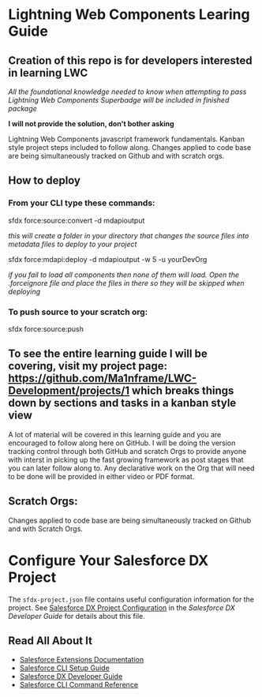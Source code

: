 # Lightning Web Components Learing Guide

## Creation of this repo is for developers interested in learning LWC

_All the foundational knowledge needed to know when attempting to pass Lightning Web Components Superbadge will be included in finished package_

**I will not provide the solution, don't bother asking**

Lightning Web Components javascript framework fundamentals. Kanban style project steps included to follow along.
Changes applied to code base are being simultaneously tracked on Github and with scratch orgs.

## How to deploy

### From your CLI type these commands:

sfdx force:source:convert -d mdapioutput

_this will create a folder in your directory that changes the source files into metadata files to deploy to your project_

sfdx force:mdapi:deploy -d mdapioutput -w 5 -u yourDevOrg

_if you fail to load all components then none of them will load. Open the .forceignore file and place the files in there so they will be skipped when deploying_

### To push source to your scratch org:

sfdx force:source:push

## To see the entire learning guide I will be covering, visit my project page: https://github.com/Ma1nframe/LWC-Development/projects/1 which breaks things down by sections and tasks in a kanban style view

A lot of material will be covered in this learning guide and you are encouraged to follow along here on GitHub. I will be doing the version tracking control through both GitHub and scratch Orgs to provide anyone with interst in picking up the fast growing framework as post stages that you can later follow along to. Any declarative work on the Org that will need to be done will be provided in either video or PDF format.

## Scratch Orgs:

Changes applied to code base are being simultaneously tracked on Github and with Scratch Orgs.

# Configure Your Salesforce DX Project

The `sfdx-project.json` file contains useful configuration information for the project. See [Salesforce DX Project Configuration](https://developer.salesforce.com/docs/atlas.en-us.sfdx_dev.meta/sfdx_dev/sfdx_dev_ws_config.htm) in the _Salesforce DX Developer Guide_ for details about this file.

## Read All About It

- [Salesforce Extensions Documentation](https://developer.salesforce.com/tools/vscode/)
- [Salesforce CLI Setup Guide](https://developer.salesforce.com/docs/atlas.en-us.sfdx_setup.meta/sfdx_setup/sfdx_setup_intro.htm)
- [Salesforce DX Developer Guide](https://developer.salesforce.com/docs/atlas.en-us.sfdx_dev.meta/sfdx_dev/sfdx_dev_intro.htm)
- [Salesforce CLI Command Reference](https://developer.salesforce.com/docs/atlas.en-us.sfdx_cli_reference.meta/sfdx_cli_reference/cli_reference.htm)
